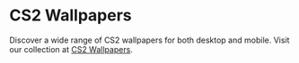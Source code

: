 # CS2 Wallpapers

Discover a wide range of CS2 wallpapers for both desktop and mobile. Visit our collection at [CS2 Wallpapers](http://cs2wallpapers.skincade.com).
